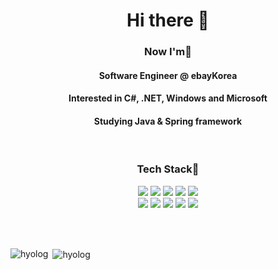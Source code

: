 

<h1 align="center">Hi there 👋</h1>
<h3 align="center">Now I'm🙏</h3>
<h4 align="center">Software Engineer @ ebayKorea</h4>
<h4 align="center">Interested in C#, .NET, Windows and Microsoft</h4>
<h4 align="center">Studying Java & Spring framework</h4>
<br/>
<h3 align="center">Tech Stack🧐</h3>
<p align="center"> 
    <img src="https://img.shields.io/badge/-C%23-%23239120?style=flat-square&logo=C-Sharp&logoColor=white"/>
    <img src="https://img.shields.io/badge/Java-007396?style=flat-square&logo=Java&logoColor=white"/>
    <img src="https://img.shields.io/badge/Python-3766AB?style=flat-square&logo=Python&logoColor=white"/>
    <img src="https://img.shields.io/badge/-.NET-%235C2D91?style=flat-square&logo=.NET&logoColor=white"/>
    <img src="https://img.shields.io/badge/Spring-6DB33F?style=flat-square&logo=Spring&logoColor=white"/>
    <br/>
    <img src="https://img.shields.io/badge/Windows-0078D6?style=flat-square&logo=windows&logoColor=white"/>
    <img src="https://img.shields.io/badge/-Visual%20Studio-%235C2D91?style=flat-square&logo=Visual-Studio&logoColor=white"/>
    <img src="https://img.shields.io/badge/-MSSQL-%23CC2927?style=flat-square&logo=Microsoft-SQL-Server&logoColor=white"/>
    <img src="https://img.shields.io/badge/GitHub-181717?style=flat-square&logo=GitHub&logoColor=white"/>
    <img src="https://img.shields.io/badge/Jenkins-D24939?style=flat-square&logo=Jenkins&logoColor=white"/>
</p>
<br/><br/>
<p><img align="left" src="https://github-readme-stats.vercel.app/api?username=Hyolog&show_icons=true&theme=merko" alt="hyolog" /></p>
<p>&nbsp;<img align="center" src="https://github-readme-stats.vercel.app/api/top-langs?username=hyolog&show_icons=true&locale=en&layout=compact" alt="hyolog" /></p>
